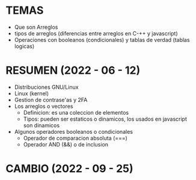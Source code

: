 # TEMAS

- Que son Arreglos
-  tipos de arreglos (diferencias entre arreglos en C-++ y javascript)
- Operaciones con booleanos (condicionales) y tablas de verdad (tablas logicas)

# RESUMEN (2022 - 06 - 12)

- Distribuciones GNU/Linux
- Linux (kernel)
- Gestion de contrase'as y 2FA
- Los arreglos o vectores
  - Definicion: es una coleccion de elementos
  - Tipos: pueden ser estaticos o dinamicos, los usados en javascript son dinamicos
- Algunos operadores booleanos o condicionales
  - Operador de comparacion absoluta (===)
  - Operador AND (&&) o de inclusion

# CAMBIO (2022 - 09 - 25)
